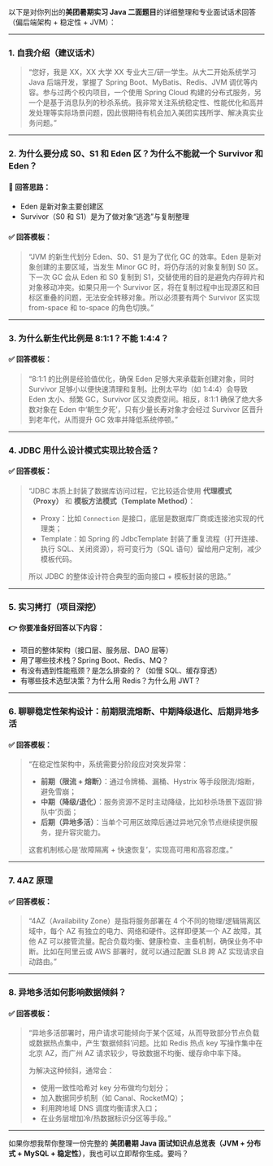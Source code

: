 以下是对你列出的**美团暑期实习 Java 二面题目**的详细整理和专业面试话术回答（偏后端架构 + 稳定性 + JVM）：

---

### **1. 自我介绍（建议话术）**

> “您好，我是 XX，XX 大学 XX 专业大三/研一学生。从大二开始系统学习 Java 后端开发，掌握了 Spring Boot、MyBatis、Redis、JVM 调优等内容。参与过两个校内项目，一个使用 Spring Cloud 构建的分布式服务，另一个是基于消息队列的秒杀系统。我非常关注系统稳定性、性能优化和高并发处理等实际场景问题，因此很期待有机会加入美团实践所学、解决真实业务问题。”

---

### **2. 为什么要分成 S0、S1 和 Eden 区？为什么不能就一个 Survivor 和 Eden？**

#### 📌 回答思路：

* Eden 是新对象主要创建区
* Survivor（S0 和 S1）是为了做对象“逃逸”与复制整理

#### ✅ 回答模板：

> “JVM 的新生代划分 Eden、S0、S1 是为了优化 GC 的效率。Eden 是新对象创建的主要区域，当发生 Minor GC 时，将仍存活的对象复制到 S0 区。下一次 GC 会从 Eden 和 S0 复制到 S1，交替使用的目的是避免内存碎片和对象移动冲突。如果只用一个 Survivor 区，将在复制过程中出现源区和目标区重叠的问题，无法安全转移对象。所以必须要有两个 Survivor 区实现 from-space 和 to-space 的角色切换。”

---

### **3. 为什么新生代比例是 8:1:1？不能 1:4:4？**

#### ✅ 回答模板：

> “8:1:1 的比例是经验值优化，确保 Eden 足够大来承载新创建对象，同时 Survivor 足够小以便快速清理和复制。比例太平均（如 1:4:4）会导致 Eden 太小、频繁 GC，Survivor 区又浪费空间。相反，8:1:1 确保了绝大多数对象在 Eden 中‘朝生夕死’，只有少量长寿对象才会经过 Survivor 区晋升到老年代，从而提升 GC 效率并降低系统停顿。”

---

### **4. JDBC 用什么设计模式实现比较合适？**

#### ✅ 回答模板：

> “JDBC 本质上封装了数据库访问过程，它比较适合使用 **代理模式（Proxy）** 和 **模板方法模式（Template Method）**：
>
> * Proxy：比如 `Connection` 是接口，底层是数据库厂商或连接池实现的代理类；
> * Template：如 Spring 的 JdbcTemplate 封装了重复流程（打开连接、执行 SQL、关闭资源），将可变行为（SQL 语句）留给用户定制，减少模板代码。
>
> 所以 JDBC 的整体设计符合典型的面向接口 + 模板封装的思路。”

---

### **5. 实习拷打（项目深挖）**

#### 👉 你要准备好回答以下内容：

* 项目的整体架构（接口层、服务层、DAO 层等）
* 用了哪些技术栈？Spring Boot、Redis、MQ？
* 有没有遇到性能瓶颈？是怎么排查的？（如慢 SQL、缓存穿透）
* 有哪些技术选型决策？为什么用 Redis？为什么用 JWT？

---

### **6. 聊聊稳定性架构设计：前期限流熔断、中期降级退化、后期异地多活**

#### ✅ 回答模板：

> “在稳定性架构中，系统需要分阶段应对突发异常：
>
> * **前期（限流 + 熔断）**：通过令牌桶、漏桶、Hystrix 等手段限流/熔断，避免雪崩；
> * **中期（降级/退化）**：服务资源不足时主动降级，比如秒杀场景下返回‘排队中’页面；
> * **后期（异地多活）**：当单个可用区故障后通过异地冗余节点继续提供服务，提升容灾能力。
>
> 这套机制核心是‘故障隔离 + 快速恢复’，实现高可用和高容忍度。”

---

### **7. 4AZ 原理**

#### ✅ 回答模板：

> “4AZ（Availability Zone）是指将服务部署在 4 个不同的物理/逻辑隔离区域中，每个 AZ 有独立的电力、网络和硬件。这样即便某一个 AZ 故障，其他 AZ 可以接管流量。配合负载均衡、健康检查、主备机制，确保业务不中断。比如在阿里云或 AWS 部署时，就可以通过配置 SLB 跨 AZ 实现请求自动路由。”

---

### **8. 异地多活如何影响数据倾斜？**

#### ✅ 回答模板：

> “异地多活部署时，用户请求可能倾向于某个区域，从而导致部分节点负载或数据热点集中，产生‘数据倾斜’问题。比如 Redis 热点 key 写操作集中在北京 AZ，而广州 AZ 请求较少，导致数据不均衡、缓存命中率下降。
>
> 为解决这种倾斜，通常会：
>
> * 使用一致性哈希对 key 分布做均匀划分；
> * 加入数据同步机制（如 Canal、RocketMQ）；
> * 利用跨地域 DNS 调度均衡请求入口；
> * 在业务层增加冷/热数据标识分区等手段。”

---

如果你想我帮你整理一份完整的 **美团暑期 Java 面试知识点总览表（JVM + 分布式 + MySQL + 稳定性）**，我也可以立即帮你生成。要吗？
